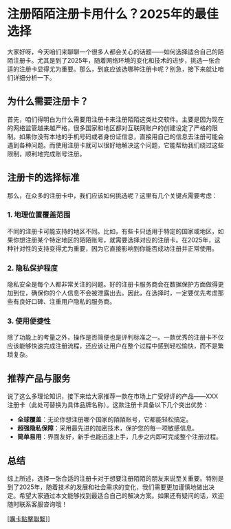 # 注册陌陌注册卡用什么？2025年的最佳选择

大家好呀，今天咱们来聊聊一个很多人都会关心的话题——如何选择适合自己的陌陌注册卡。尤其是到了2025年，随着网络环境的变化和技术的进步，挑选一张合适的注册卡显得尤为重要。那么，到底应该选哪种注册卡呢？别急，接下来就让咱们详细分析一下。

## 为什么需要注册卡？

首先，咱们得明白为什么需要用注册卡来注册陌陌这类社交软件。主要是因为现在的网络监管越来越严格，很多国家和地区都对互联网账户的创建设定了严格的限制。如果你没有本地的手机号码或者身份证信息，直接用自己的信息去注册可能会遇到各种问题。而使用注册卡就可以很好地解决这个问题，它能帮助我们绕过这些限制，顺利地完成账号注册。

## 注册卡的选择标准

那么，在众多的注册卡中，我们应该如何挑选呢？这里有几个关键点需要考虑：

### 1. 地理位置覆盖范围
不同的注册卡可能支持的地区不同。比如，有些卡只适用于特定的国家或地区，如果你想注册某个特定地区的陌陌账号，就需要选择对应的注册卡。在2025年，这种针对性的支持变得尤为重要，因为它直接影响到你能否成功注册并正常使用。

### 2. 隐私保护程度
隐私安全是每个人都非常关注的问题。好的注册卡服务商会在数据保护方面做得更加到位，确保你的个人信息不会被泄露出去。因此，在选择时，一定要优先考虑那些有良好口碑、注重用户隐私的服务商。

### 3. 使用便捷性
除了功能上的考量之外，操作是否简便也是评判标准之一。一款优秀的注册卡不仅应该能够快速完成注册流程，还应该让用户在整个过程中感到轻松愉快，而不是繁琐复杂。

## 推荐产品与服务

说了这么多理论知识，接下来给大家推荐一款在市场上广受好评的产品——XXX注册卡（此处可替换为具体品牌名称）。这款注册卡具备以下几个突出优势：

- **全球覆盖**：无论你想注册哪个国家的陌陌账号，它都能轻松搞定。
- **超强隐私保障**：采用最先进的加密技术，保护您的每一项敏感信息。
- **简单易用**：界面友好，新手也能迅速上手，几步之内即可完成整个注册过程。

## 总结

综上所述，选择一张合适的注册卡对于想要注册陌陌的朋友来说至关重要。特别是到了2025年，随着技术的发展和社会需求的变化，我们需要更加谨慎地做出决定。希望大家通过本文能够找到最适合自己的解决方案。如果还有疑问的话，欢迎随时联系客服咨询哦！

[[購卡點擊聯繫](https://t.me/s/esim1088)]]